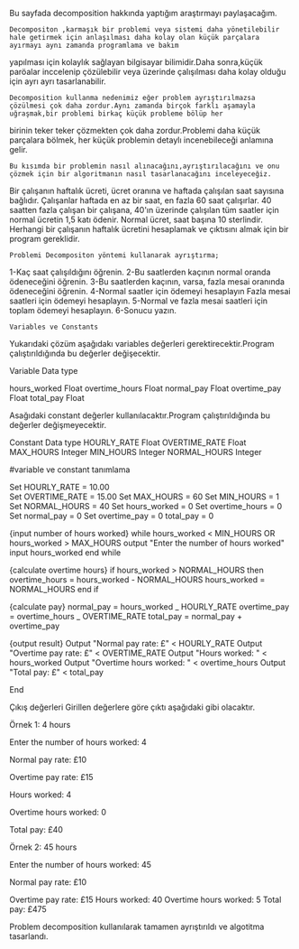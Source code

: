 Bu sayfada decomposition hakkında yaptığım araştırmayı paylaşacağım.

    Decompositon ,karmaşık bir problemi veya sistemi daha yönetilebilir hale getirmek için anlaşılması daha kolay olan küçük parçalara ayırmayı aynı zamanda programlama ve bakım

yapılması için kolaylık sağlayan bilgisayar bilimidir.Daha sonra,küçük paröalar inccelenip çözülebilir veya üzerinde çalışılması daha kolay olduğu için ayrı ayrı tasarlanabilir.

    Decomposition kullanma nedenimiz eğer problem ayrıştırılmazsa çözülmesi çok daha zordur.Aynı zamanda birçok farklı aşamayla uğraşmak,bir problemi birkaç küçük probleme bölüp her

birinin teker teker çözmekten çok daha zordur.Problemi daha küçük parçalara bölmek, her küçük problemin detaylı incenebileceği anlamına gelir.

    Bu kısımda bir problemin nasıl alınacağını,ayrıştırılacağını ve onu çözmek için bir algoritmanın nasıl tasarlanacağını inceleyeceğiz.

Bir çalışanın haftalık ücreti, ücret oranına ve haftada çalışılan saat sayısına bağlıdır. Çalışanlar haftada en az bir saat, en fazla 60 saat çalışırlar. 40 saatten fazla çalışan bir çalışana, 40'ın üzerinde çalışılan tüm saatler için normal ücretin 1,5 katı ödenir. Normal ücret, saat başına 10 sterlindir. Herhangi bir çalışanın haftalık ücretini hesaplamak ve çıktısını almak için bir program gereklidir.

    Problemi Decompositon yöntemi kullanarak ayrıştırma;

1-Kaç saat çalışıldığını öğrenin.
2-Bu saatlerden kaçının normal oranda ödeneceğini öğrenin.
3-Bu saatlerden kaçının, varsa, fazla mesai oranında ödeneceğini öğrenin.
4-Normal saatler için ödemeyi hesaplayın Fazla mesai saatleri için ödemeyi hesaplayın.
5-Normal ve fazla mesai saatleri için toplam ödemeyi hesaplayın.
6-Sonucu yazın.

    Variables ve Constants

Yukarıdaki çözüm aşağıdakı variables değerleri gerektirecektir.Program çalıştırıldığında bu değerler değişecektir.

Variable Data type

hours_worked Float
overtime_hours Float
normal_pay Float
overtime_pay Float
total_pay Float

Asağıdaki constant değerler kullanılacaktır.Program çalıştırıldığında bu değerler değişmeyecektir.

Constant Data type
HOURLY_RATE Float
OVERTIME_RATE Float
MAX_HOURS Integer
MIN_HOURS Integer
NORMAL_HOURS Integer

#variable ve constant tanımlama

Set HOURLY_RATE = 10.00  
Set OVERTIME_RATE = 15.00
Set MAX_HOURS = 60
Set MIN_HOURS = 1
Set NORMAL_HOURS = 40
Set hours_worked = 0
Set overtime_hours = 0
Set normal_pay = 0
Set overtime_pay = 0
total_pay = 0

{input number of hours worked}
while hours_worked < MIN_HOURS OR hours_worked > MAX_HOURS
output "Enter the number of hours worked"
input hours_worked
end while

{calculate overtime hours}
if hours_worked > NORMAL_HOURS then
overtime_hours = hours_worked - NORMAL_HOURS
hours_worked = NORMAL_HOURS
end if

{calculate pay}
normal_pay = hours_worked _ HOURLY_RATE
overtime_pay = overtime_hours _ OVERTIME_RATE
total_pay = normal_pay + overtime_pay

{output result}
Output "Normal pay rate: £" < HOURLY_RATE
Output "Overtime pay rate: £" < OVERTIME_RATE
Output "Hours worked: " < hours_worked
Output "Overtime hours worked: " < overtime_hours
Output "Total pay: £" < total_pay

End

Çıkış değerleri
Girillen değerlere göre çıktı aşağıdaki gibi olacaktır.

Örnek 1: 4 hours

Enter the number of hours worked: 4

Normal pay rate: £10

Overtime pay rate: £15

Hours worked: 4

Overtime hours worked: 0

Total pay: £40

Örnek 2: 45 hours

Enter the number of hours worked: 45

Normal pay rate: £10

Overtime pay rate: £15
Hours worked: 40
Overtime hours worked: 5
Total pay: £475

Problem decomposition kullanılarak tamamen ayrıştırıldı ve algotitma tasarlandı.
